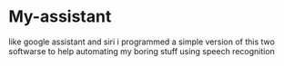 # My-assistant

like google assistant and siri i programmed a simple version of this two softwarse to help automating my boring stuff
using speech recognition
